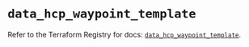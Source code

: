 # `data_hcp_waypoint_template`

Refer to the Terraform Registry for docs: [`data_hcp_waypoint_template`](https://registry.terraform.io/providers/hashicorp/hcp/0.103.0/docs/data-sources/waypoint_template).
